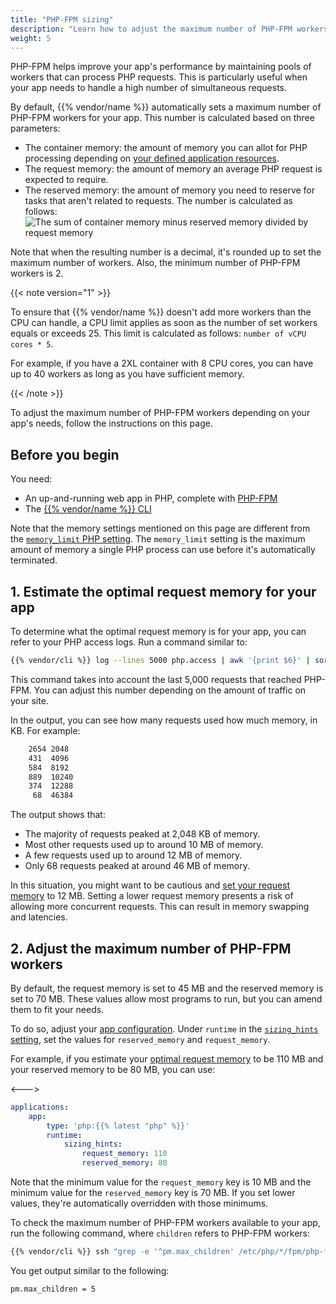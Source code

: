 ```yaml
---
title: "PHP-FPM sizing"
description: "Learn how to adjust the maximum number of PHP-FPM workers for your app"
weight: 5
---
```


PHP-FPM helps improve your app's performance
by maintaining pools of workers that can process PHP requests.
This is particularly useful when your app needs to handle a high number of simultaneous requests.

By default, {{% vendor/name %}} automatically sets a maximum number of PHP-FPM workers for your app.
This number is calculated based on three parameters:

- The container memory: the amount of memory you can allot for PHP processing
  depending on [your defined application resources](/manage-resources.md).
- The request memory: the amount of memory an average PHP request is expected to require.
- The reserved memory: the amount of memory you need to reserve for tasks that aren't related to requests.
The number is calculated as follows: ![The sum of container memory minus reserved memory divided by request memory](/images/php/PHP-FPM-Workers-Calculation.png "0.2")

Note that when the resulting number is a decimal,
it's rounded up to set the maximum number of workers.
Also, the minimum number of PHP-FPM workers is 2.

{{< note version="1" >}}

To ensure that {{% vendor/name %}} doesn't add more workers than the CPU can handle,
a CPU limit applies as soon as the number of set workers equals or exceeds 25.
This limit is calculated as follows: `number of vCPU cores * 5`.

For example, if you have a 2XL container with 8 CPU cores,
you can have up to 40 workers as long as you have sufficient memory.

{{< /note >}}

To adjust the maximum number of PHP-FPM workers depending on your app's needs, follow the instructions on this page.

## Before you begin

You need:

- An up-and-running web app in PHP, complete with [PHP-FPM](https://www.php.net/manual/en/install.fpm.php)
- The [{{% vendor/name %}} CLI](../../administration/cli/_index.md)

Note that the memory settings mentioned on this page are different from the [`memory_limit` PHP setting](./_index.md).
The `memory_limit` setting is the maximum amount of memory a single PHP process can use
before it's automatically terminated.

## 1. Estimate the optimal request memory for your app

To determine what the optimal request memory is for your app,
you can refer to your PHP access logs.
Run a command similar to:

```bash
{{% vendor/cli %}} log --lines 5000 php.access | awk '{print $6}' | sort -n | uniq -c
```

This command takes into account the last 5,000 requests that reached PHP-FPM.
You can adjust this number depending on the amount of traffic on your site.

In the output, you can see how many requests used how much memory, in KB.
For example:

```bash
    2654 2048
    431  4096
    584  8192
    889  10240
    374  12288
     68  46384
```

The output shows that:
- The majority of requests peaked at 2,048 KB of memory.
- Most other requests used up to around 10 MB of memory.
- A few requests used up to around 12 MB of memory.
- Only 68 requests peaked at around 46 MB of memory.

In this situation, you might want to be cautious
and [set your request memory](#2-adjust-the-maximum-number-of-php-fpm-workers) to 12 MB.
Setting a lower request memory presents a risk of allowing more concurrent requests.
This can result in memory swapping and latencies.

## 2. Adjust the maximum number of PHP-FPM workers

By default, the request memory is set to 45 MB
and the reserved memory is set to 70 MB.
These values allow most programs to run,
but you can amend them to fit your needs.

To do so, adjust your [app configuration](../../create-apps/_index.md).
Under `runtime` in the [`sizing_hints` setting](/create-apps/app-reference/builtin-image.md#sizing-hints),
set the values for `reserved_memory` and `request_memory`.

For example,
if you estimate your [optimal request memory](#1-estimate-the-optimal-request-memory-for-your-app) to be 110 MB
and your reserved memory to be 80 MB,
you can use:

<--->
```yaml {configFile="app"}
applications:
    app:
        type: 'php:{{% latest "php" %}}'
        runtime:
            sizing_hints:
                request_memory: 110
                reserved_memory: 80
```
Note that the minimum value for the `request_memory` key is 10 MB
and the minimum value for the `reserved_memory` key is 70 MB.
If you set lower values,
they're automatically overridden with those minimums.

To check the maximum number of PHP-FPM workers available to your app,
run the following command, where `children` refers to PHP-FPM workers:

```bash
{{% vendor/cli %}} ssh "grep -e '^pm.max_children' /etc/php/*/fpm/php-fpm.conf"
```

You get output similar to the following:

```bash
pm.max_children = 5
```

